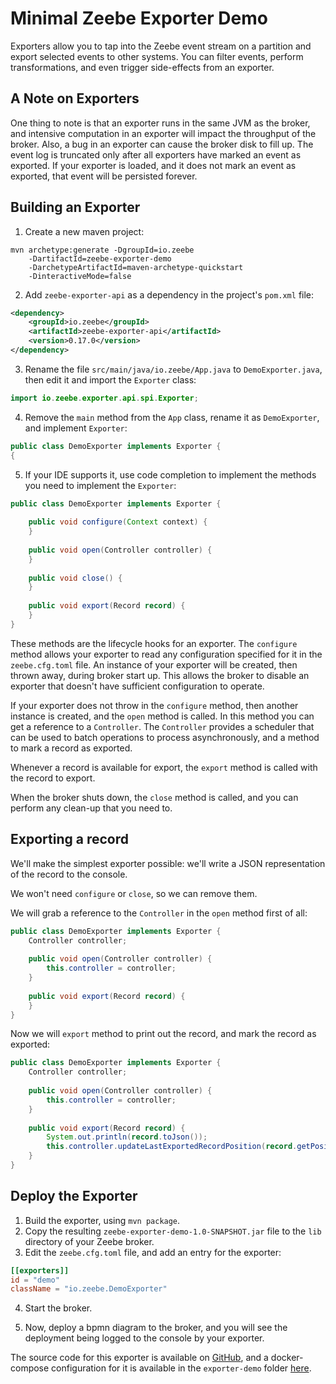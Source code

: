 # Minimal Zeebe Exporter Demo

Exporters allow you to tap into the Zeebe event stream on a partition and export selected events to other systems. You can filter events, perform transformations, and even trigger side-effects from an exporter.

## A Note on Exporters

One thing to note is that an exporter runs in the same JVM as the broker, and intensive computation in an exporter will impact the throughput of the broker. Also, a bug in an exporter can cause the broker disk to fill up. The event log is truncated only after all exporters have marked an event as exported. If your exporter is loaded, and it does not mark an event as exported, that event will be persisted forever.

## Building an Exporter

1. Create a new maven project:

```
mvn archetype:generate -DgroupId=io.zeebe 
    -DartifactId=zeebe-exporter-demo
    -DarchetypeArtifactId=maven-archetype-quickstart  
    -DinteractiveMode=false
```

2. Add `zeebe-exporter-api` as a dependency in the project's `pom.xml` file:

```xml
<dependency>
    <groupId>io.zeebe</groupId>
    <artifactId>zeebe-exporter-api</artifactId>
    <version>0.17.0</version>
</dependency>
```

3. Rename the file `src/main/java/io.zeebe/App.java` to `DemoExporter.java`, then edit it and import the `Exporter` class:

```java
import io.zeebe.exporter.api.spi.Exporter;
```

4. Remove the `main` method from the `App` class, rename it as `DemoExporter`, and implement `Exporter`:

```java
public class DemoExporter implements Exporter {
{
```

5. If your IDE supports it, use code completion to implement the methods you need to implement the `Exporter`:

```java
public class DemoExporter implements Exporter {
    
    public void configure(Context context) {    
    }
  
    public void open(Controller controller) {    
    }
    
    public void close() {
    }
    
    public void export(Record record) {       
    }
}
```

These methods are the lifecycle hooks for an exporter. The `configure` method allows your exporter to read any configuration specified for it in the `zeebe.cfg.toml` file. An instance of your exporter will be created, then thrown away, during broker start up. This allows the broker to disable an exporter that doesn't have sufficient configuration to operate.

If your exporter does not throw in the `configure` method, then another instance is created, and the `open` method is called. In this method you can get a reference to a `Controller`. The `Controller` provides a scheduler that can be used to batch operations to process asynchronously, and a method to mark a record as exported.

Whenever a record is available for export, the `export` method is called with the record to export.

When the broker shuts down, the `close` method is called, and you can perform any clean-up that you need to.

## Exporting a record

We'll make the simplest exporter possible: we'll write a JSON representation of the record to the console.

We won't need `configure` or `close`, so we can remove them.

We will grab a reference to the `Controller` in the `open` method first of all:

```java
public class DemoExporter implements Exporter {
    Controller controller;
    
    public void open(Controller controller) {
        this.controller = controller;
    }
    
    public void export(Record record) {
    }
}
```

Now we will `export` method to print out the record, and mark the record as exported:

```java
public class DemoExporter implements Exporter {
    Controller controller;
    
    public void open(Controller controller) {
        this.controller = controller;
    }
    
    public void export(Record record) {
        System.out.println(record.toJson());
        this.controller.updateLastExportedRecordPosition(record.getPosition());
    }
}
```

## Deploy the Exporter

1. Build the exporter, using `mvn package`.
2. Copy the resulting `zeebe-exporter-demo-1.0-SNAPSHOT.jar` file to the `lib` directory of your Zeebe broker. 
3. Edit the `zeebe.cfg.toml` file, and add an entry for the exporter:

```toml
[[exporters]]
id = "demo"
className = "io.zeebe.DemoExporter"
```

4. Start the broker.

5. Now, deploy a bpmn diagram to the broker, and you will see the deployment being logged to the console by your exporter.

The source code for this exporter is available on [GitHub](https://github.com/jwulf/zeebe-exporter-demo), and a docker-compose configuration for it is available in the `exporter-demo` folder [here](https://github.com/zeebe-io/zeebe-docker-compose).
